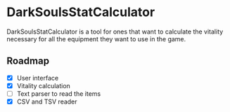 # DarkSoulsStatCalculator
DarkSoulsStatCalculator is a tool for ones that want to calculate the vitality necessary for all the equipment they want to use in the game.

## Roadmap
* [x] User interface
* [x] Vitality calculation
* [ ] Text parser to read the items
* [x] CSV and TSV reader
